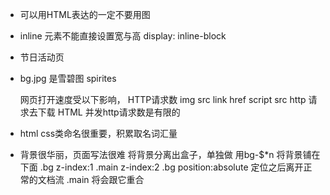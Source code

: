 - 可以用HTML表达的一定不要用图

- inline 元素不能直接设置宽与高
  display: inline-block

- 节日活动页
- bg.jpg 是雪碧图 spirites
  
  网页打开速度受以下影响，
  HTTP请求数
  img src
  link href
  script src
  http 请求去下载
  HTML
  并发http请求数是有限的

- html css类命名很重要，积累取名词汇量

- 背景很华丽，页面写法很难
  将背景分离出盒子，单独做
  用bg-$*n 将背景铺在下面
  .bg z-index:1
  .main z-index:2
  .bg position:absolute 定位之后离开正常的文档流
  .main 将会跟它重合